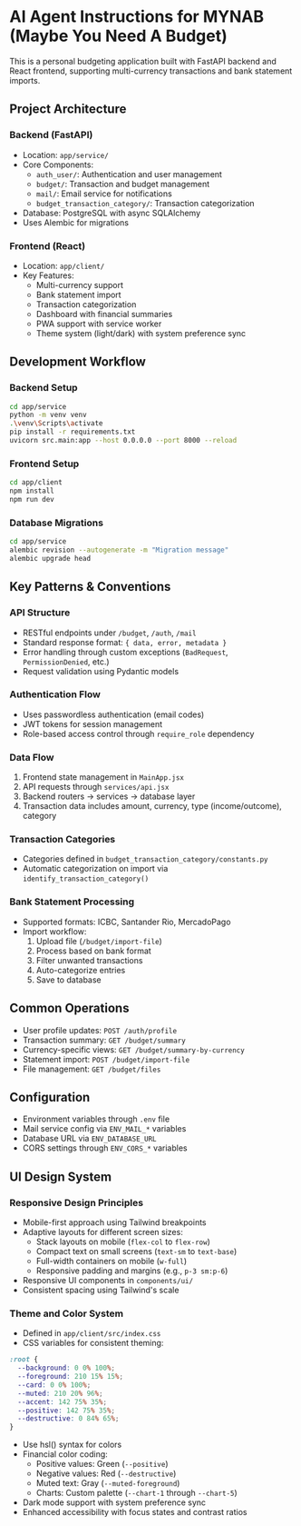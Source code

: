 # AI Agent Instructions for MYNAB (Maybe You Need A Budget)

This is a personal budgeting application built with FastAPI backend and React frontend, supporting multi-currency transactions and bank statement imports.

## Project Architecture

### Backend (FastAPI)
- Location: `app/service/`
- Core Components:
  - `auth_user/`: Authentication and user management
  - `budget/`: Transaction and budget management
  - `mail/`: Email service for notifications
  - `budget_transaction_category/`: Transaction categorization
- Database: PostgreSQL with async SQLAlchemy
- Uses Alembic for migrations

### Frontend (React)
- Location: `app/client/`
- Key Features:
  - Multi-currency support
  - Bank statement import
  - Transaction categorization
  - Dashboard with financial summaries
  - PWA support with service worker
  - Theme system (light/dark) with system preference sync

## Development Workflow

### Backend Setup
```bash
cd app/service
python -m venv venv
.\venv\Scripts\activate
pip install -r requirements.txt
uvicorn src.main:app --host 0.0.0.0 --port 8000 --reload
```

### Frontend Setup
```bash
cd app/client
npm install
npm run dev
```

### Database Migrations
```bash
cd app/service
alembic revision --autogenerate -m "Migration message"
alembic upgrade head
```

## Key Patterns & Conventions

### API Structure
- RESTful endpoints under `/budget`, `/auth`, `/mail`
- Standard response format: `{ data, error, metadata }` 
- Error handling through custom exceptions (`BadRequest`, `PermissionDenied`, etc.)
- Request validation using Pydantic models

### Authentication Flow
- Uses passwordless authentication (email codes)
- JWT tokens for session management
- Role-based access control through `require_role` dependency

### Data Flow
1. Frontend state management in `MainApp.jsx`
2. API requests through `services/api.jsx`
3. Backend routers -> services -> database layer
4. Transaction data includes amount, currency, type (income/outcome), category

### Transaction Categories
- Categories defined in `budget_transaction_category/constants.py`
- Automatic categorization on import via `identify_transaction_category()`

### Bank Statement Processing
- Supported formats: ICBC, Santander Rio, MercadoPago
- Import workflow: 
  1. Upload file (`/budget/import-file`)
  2. Process based on bank format
  3. Filter unwanted transactions
  4. Auto-categorize entries
  5. Save to database

## Common Operations
- User profile updates: `POST /auth/profile`
- Transaction summary: `GET /budget/summary`
- Currency-specific views: `GET /budget/summary-by-currency`
- Statement import: `POST /budget/import-file`
- File management: `GET /budget/files`

## Configuration
- Environment variables through `.env` file
- Mail service config via `ENV_MAIL_*` variables
- Database URL via `ENV_DATABASE_URL`
- CORS settings through `ENV_CORS_*` variables

## UI Design System

### Responsive Design Principles
- Mobile-first approach using Tailwind breakpoints
- Adaptive layouts for different screen sizes:
  - Stack layouts on mobile (`flex-col` to `flex-row`)
  - Compact text on small screens (`text-sm` to `text-base`)
  - Full-width containers on mobile (`w-full`)
  - Responsive padding and margins (e.g., `p-3 sm:p-6`)
- Responsive UI components in `components/ui/`
- Consistent spacing using Tailwind's scale

### Theme and Color System
- Defined in `app/client/src/index.css`
- CSS variables for consistent theming:
```css
:root {
  --background: 0 0% 100%;
  --foreground: 210 15% 15%;
  --card: 0 0% 100%;
  --muted: 210 20% 96%;
  --accent: 142 75% 35%;
  --positive: 142 75% 35%;
  --destructive: 0 84% 65%;
}
```
- Use hsl() syntax for colors
- Financial color coding:
  - Positive values: Green (`--positive`)
  - Negative values: Red (`--destructive`)
  - Muted text: Gray (`--muted-foreground`)
  - Charts: Custom palette (`--chart-1` through `--chart-5`)
- Dark mode support with system preference sync
- Enhanced accessibility with focus states and contrast ratios

